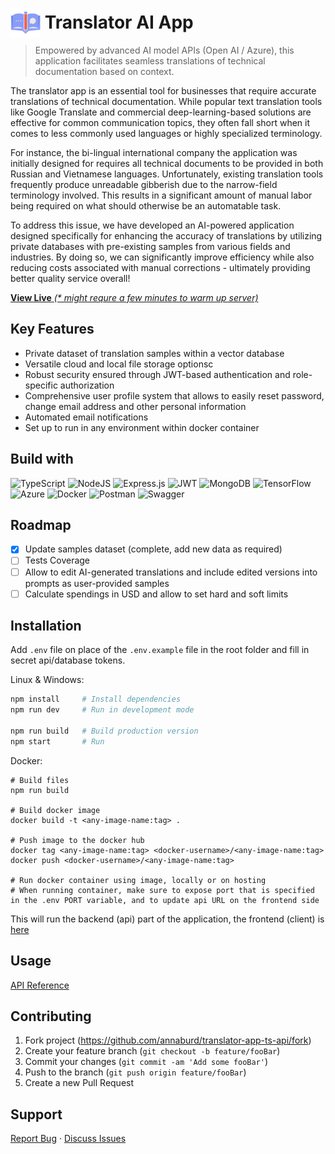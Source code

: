 # <img src="https://raw.githubusercontent.com/AnnaBurd/translator-app-ts-front/492b9d9e7c1deacd02e615f8c5ffb2988676da7e/public/icon.svg" width="48" style="margin-bottom:-16px"> Translator AI App

> Empowered by advanced AI model APIs (Open AI / Azure), this application facilitates seamless translations of technical documentation based on context.

The translator app is an essential tool for businesses that require accurate translations of technical documentation. While popular text translation tools like Google Translate and commercial deep-learning-based solutions are effective for common communication topics, they often fall short when it comes to less commonly used languages or highly specialized terminology.

For instance, the bi-lingual international company the application was initially designed for requires all technical documents to be provided in both Russian and Vietnamese languages. Unfortunately, existing translation tools frequently produce unreadable gibberish due to the narrow-field terminology involved. This results in a significant amount of manual labor being required on what should otherwise be an automatable task.

To address this issue, we have developed an AI-powered application designed specifically for enhancing the accuracy of translations by utilizing private databases with pre-existing samples from various fields and industries. By doing so, we can significantly improve efficiency while also reducing costs associated with manual corrections - ultimately providing better quality service overall!

[**View Live** _(\* might requre a few minutes to warm up server)_](https://translatorai.tech/ "Translator App")

## Key Features

- Private dataset of translation samples within a vector database
- Versatile cloud and local file storage optionsc
- Robust security ensured through JWT-based authentication and role-specific authorization
- Comprehensive user profile system that allows to easily reset password, change email address and other personal information
- Automated email notifications
- Set up to run in any environment within docker container

## Build with

![TypeScript](https://img.shields.io/badge/typescript-%23007ACC.svg?style=for-the-badge&logo=typescript&logoColor=white)
![NodeJS](https://img.shields.io/badge/node.js-6DA55F?style=for-the-badge&logo=node.js&logoColor=white)
![Express.js](https://img.shields.io/badge/express.js-%23404d59.svg?style=for-the-badge&logo=express&logoColor=%2361DAFB)
![JWT](https://img.shields.io/badge/JWT-black?style=for-the-badge&logo=JSON%20web%20tokens)
![MongoDB](https://img.shields.io/badge/MongoDB-%234ea94b.svg?style=for-the-badge&logo=mongodb&logoColor=white)
![TensorFlow](https://img.shields.io/badge/TensorFlow-%23FF6F00.svg?style=for-the-badge&logo=TensorFlow&logoColor=white)
![Azure](https://img.shields.io/badge/azure-%230072C6.svg?style=for-the-badge&logo=microsoftazure&logoColor=white)
![Docker](https://img.shields.io/badge/docker-%230db7ed.svg?style=for-the-badge&logo=docker&logoColor=white)
![Postman](https://img.shields.io/badge/Postman-FF6C37?style=for-the-badge&logo=postman&logoColor=white)
![Swagger](https://img.shields.io/badge/-Swagger-%23Clojure?style=for-the-badge&logo=swagger&logoColor=white)

## Roadmap

- [x] Update samples dataset (complete, add new data as required)
- [ ] Tests Coverage
- [ ] Allow to edit AI-generated translations and include edited versions into prompts as user-provided samples
- [ ] Calculate spendings in USD and allow to set hard and soft limits

## Installation

Add `.env` file on place of the `.env.example` file in the root folder and fill in secret api/database tokens.

Linux & Windows:

```bash
npm install     # Install dependencies
npm run dev     # Run in development mode

npm run build   # Build production version
npm start       # Run
```

Docker:

```
# Build files
npm run build

# Build docker image
docker build -t <any-image-name:tag> .

# Push image to the docker hub
docker tag <any-image-name:tag> <docker-username>/<any-image-name:tag>
docker push <docker-username>/<any-image-name:tag>

# Run docker container using image, locally or on hosting
# When running container, make sure to expose port that is specified in the .env PORT variable, and to update api URL on the frontend side

```

This will run the backend (api) part of the application, the frontend (client) is [here](https://github.com/AnnaBurd/translator-app-ts-front)

## Usage

[API Reference](https://app.swaggerhub.com/apis-docs/MANUTA1992_1/translator-app-api/1.0.0)

## Contributing

1. Fork project (<https://github.com/annaburd/translator-app-ts-api/fork>)
2. Create your feature branch (`git checkout -b feature/fooBar`)
3. Commit your changes (`git commit -am 'Add some fooBar'`)
4. Push to the branch (`git push origin feature/fooBar`)
5. Create a new Pull Request

## Support

[Report Bug](https://github.com/annaburd/translator-app-ts-api/issues)
·
[Discuss Issues](https://www.linkedin.com/in/anna-burdanova-b91453218)
